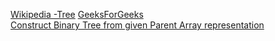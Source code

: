 [Wikipedia -Tree](https://en.wikipedia.org/wiki/Tree_(data_structure))  
[GeeksForGeeks](https://www.geeksforgeeks.org/binary-tree-set-1-introduction/)  
[Construct Binary Tree from given Parent Array representation](https://www.geeksforgeeks.org/construct-a-binary-tree-from-parent-array-representation/)  

